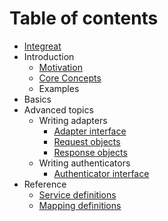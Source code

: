 # Table of contents

* [Integreat](README.md)
* Introduction
  * [Motivation](introduction/motivation.md)
  * [Core Concepts](introduction/core-concepts.md)
  * Examples
* Basics
* Advanced topics
  * Writing adapters
    * [Adapter interface](advanced-topics/writing-adapters/adapter-interface.md)
    * [Request objects](advanced-topics/writing-adapters/request-objects.md)
    * [Response objects](advanced-topics/writing-adapters/response-objects.md)
  * Writing authenticators
    * [Authenticator interface](advanced-topics/writing-authenticators/authenticator-interface.md)
* Reference
  * [Service definitions](reference/service-definitions.md)
  * [Mapping definitions](reference/mapping-definitions.md)

